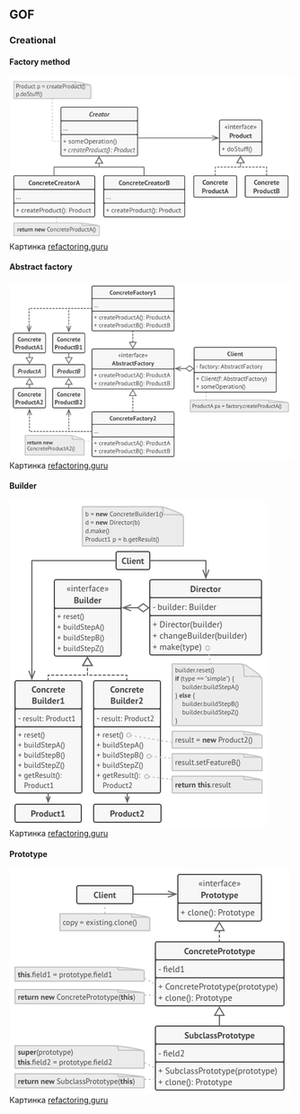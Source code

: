 ## GOF
### Creational

#### Factory method

![Factory method](../../../../../static/creational/factoryMethodUml.png) <br>
Картинка [refactoring.guru](https://refactoring.guru/ru/design-patterns/factory-method)

#### Abstract factory

![Abstract factory](../../../../../static/creational/abstractFactoryUml.png) <br>
Картинка [refactoring.guru](https://refactoring.guru/ru/design-patterns/abstract-factory)

#### Builder

![Builder](../../../../../static/creational/builderUml.png) <br>
Картинка [refactoring.guru](https://refactoring.guru/ru/design-patterns/builder)

#### Prototype

![Prototype](../../../../../static/creational/prototypeUml.png) <br>
Картинка [refactoring.guru](https://refactoring.guru/ru/design-patterns/prototype)

